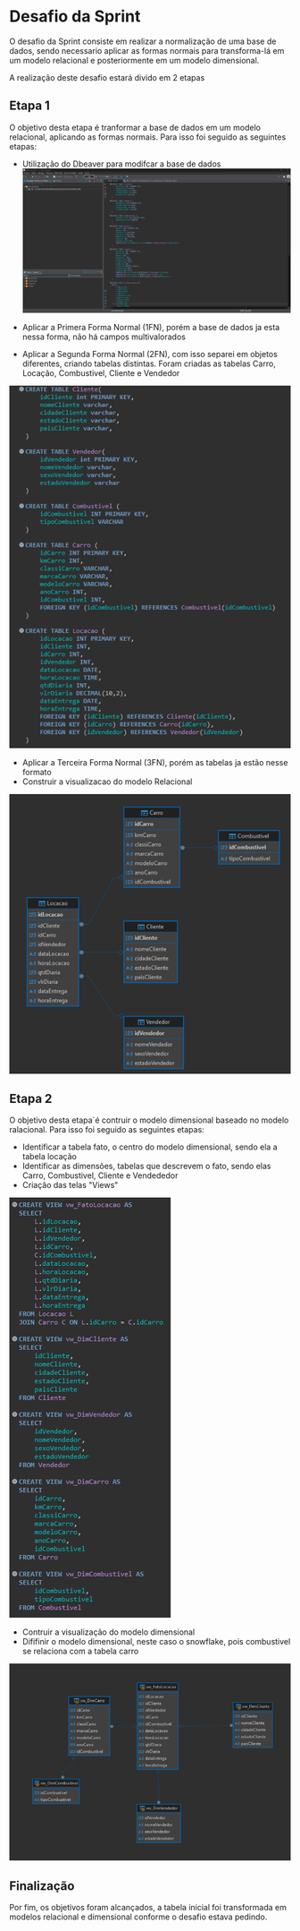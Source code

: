 # Desafio da Sprint

O desafio da Sprint consiste em realizar a normalização de uma base de dados, sendo necessario aplicar as formas normais para transforma-lá em 
um modelo relacional e posteriormente em um modelo dimensional.

A realização deste desafio estará divido em 2 etapas

## Etapa 1

O objetivo desta etapa é tranformar a base de dados em um modelo relacional, aplicando as formas normais.
Para isso foi seguido as seguintes etapas:

- Utilização do Dbeaver para modifcar a base de dados
![DBeaver](../Evidencias/1-DBeaver.png)

- Aplicar a Primera Forma Normal (1FN), porém a base de dados ja esta nessa forma, não há campos multivalorados
- Aplicar a Segunda Forma Normal (2FN), com isso separei em objetos diferentes, criando tabelas distintas. Foram criadas as tabelas Carro, Locação, Combustivel, Cliente e Vendedor

![CriacaoTabelas](../Evidencias/2-Criação_Tabelas.png)

- Aplicar a Terceira Forma Normal (3FN), porém as tabelas ja estão nesse formato
- Construir a visualizacao do modelo Relacional

![ModeloRelacional](../Evidencias/3-Modelo-Relacional.png)


## Etapa 2

O objetivo desta etapa´é contruir o modelo dimensional baseado no modelo ralacional.
Para isso foi seguido as seguintes etapas:

- Identificar a tabela fato, o centro do modelo dimensional, sendo ela a tabela locação
- Identificar as dimensões, tabelas que descrevem o fato, sendo elas Carro, Combustivel, Cliente e Vendededor
- Criação das telas "Views"

![CriacaoView](../Evidencias/4-Criacao_View.png)

- Contruir a visualização do modelo dimensional
- Dififinir o modelo dimensional, neste caso o snowflake, pois combustivel se relaciona com a tabela carro

![ModeloDimensional](../Evidencias/5-Modelo-Dimensional-SnowFlake.png)


## Finalização

Por fim, os objetivos foram alcançados, a tabela inicial foi transformada em modelos relacional e dimensional conforme o desafio estava pedindo.